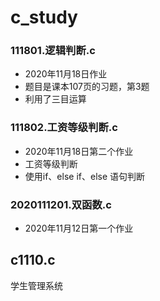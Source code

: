 # c_study

### 111801.逻辑判断.c
- 2020年11月18日作业
- 题目是课本107页的习题，第3题
- 利用了三目运算

### 111802.工资等级判断.c
- 2020年11月18日第二个作业
- 工资等级判断
- 使用if、else if、else 语句判断

### 2020111201.双函数.c
- 2020年11月12日第一个作业

## c1110.c
学生管理系统
